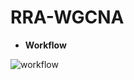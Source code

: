 # RRA-WGCNA

* **Workflow**

![workflow](https://user-images.githubusercontent.com/42958809/167774216-553390d6-0e07-470f-996e-420ac8b1afc3.png)

